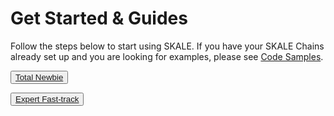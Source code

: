 # Get Started & Guides

Follow the steps below to start using SKALE. If you have your SKALE Chains already set up and you are looking for examples, please see  [Code Samples](https://developers.skale.network/code-samples).  


<SplitSectionLayout>
<SplitSectionColumn>

<button target="_self" rel="">[Total Newbie](/documentation/developers/getting-started/beginner)</button>

</SplitSectionColumn>
<SplitSectionColumn>

<button target="_self" rel="" boxPosition="BOTTOM_RIGHT">[Expert Fast-track](/documentation/developers/getting-started/expert)</button>

</SplitSectionColumn>
</SplitSectionLayout>
